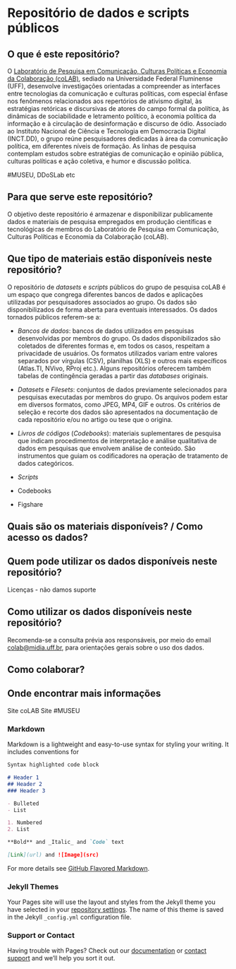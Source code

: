 # Repositório de dados e scripts públicos

## O que é este repositório?

O [Laboratório de Pesquisa em Comunicação, Culturas Políticas e Economia da Colaboração (coLAB)](http://colab.uff.br), sediado na Universidade Federal Fluminense (UFF), desenvolve investigações orientadas a compreender as interfaces entre tecnologias da comunicação e culturas políticas, com especial ênfase nos fenômenos relacionados aos repertórios de ativismo digital, às estratégias retóricas e discursivas de atores do campo formal da política, às dinâmicas de sociabilidade e letramento político, à economia política da informação e à circulação de desinformação e discurso de ódio. Associado ao Instituto Nacional de Ciência e Tecnologia em Democracia Digital (INCT.DD), o grupo reúne pesquisadores dedicadas à área da comunicação política, em diferentes níveis de formação. As linhas de pesquisa contemplam estudos sobre estratégias de comunicação e opinião pública, culturas políticas e ação coletiva, e humor e discussão política.

#MUSEU, DDoSLab etc

## Para que serve este repositório?

O objetivo deste repositório é armazenar e disponibilizar publicamente dados e materiais de pesquisa empregados em produção científicas e tecnológicas de membros do Laboratório de Pesquisa em Comunicação, Culturas Políticas e Economia da Colaboração (coLAB).

## Que tipo de materiais estão disponíveis neste repositório?

O repositório de *datasets* e *scripts* públicos do grupo de pesquisa coLAB é um espaço que congrega diferentes bancos de dados e aplicações utilizadas por pesquisadores associados ao grupo. Os dados são disponibilizados de forma aberta para eventuais interessados. Os dados tornados públicos referem-se a:

* *Bancos de dados*: bancos de dados utilizados em pesquisas desenvolvidas por membros do grupo. Os dados disponibilizados são coletados de diferentes formas e, em todos os casos, respeitam a privacidade de usuários. Os formatos utilizados variam entre valores separados por vírgulas (CSV), planilhas (XLS) e outros mais específicos (Atlas.TI, NVivo, RProj etc.). Alguns repositórios oferecem também tabelas de contingência geradas a partir das *databases* originais.

* *Datasets* e *Filesets*: conjuntos de dados previamente selecionados para pesquisas executadas por membros do grupo. Os arquivos podem estar em diversos formatos, como JPEG, MP4, GIF e outros. Os critérios de seleção e recorte dos dados são apresentados na documentação de cada repositório e/ou no artigo ou tese que o origina.

* *Livros de códigos* (*Codebooks*): materiais suplementares de pesquisa que indicam procedimentos de interpretação e análise qualitativa de dados em pesquisas que envolvem análise de conteúdo. São instrumentos que guiam os codificadores na operação de tratamento de dados categóricos.

* *Scripts*
* Codebooks

+ Figshare

## Quais são os materiais disponíveis? / Como acesso os dados?


## Quem pode utilizar os dados disponíveis neste repositório?

Licenças - não damos suporte

## Como utilizar os dados disponíveis neste repositório?

Recomenda-se a consulta prévia aos responsáveis, por meio do email [colab@midia.uff.br](mailto:colab@midia.uff.br), para orientações gerais sobre o uso dos dados.

## Como colaborar?



## Onde encontrar mais informações

Site coLAB
Site #MUSEU

### Markdown

Markdown is a lightweight and easy-to-use syntax for styling your writing. It includes conventions for

```markdown
Syntax highlighted code block

# Header 1
## Header 2
### Header 3

- Bulleted
- List

1. Numbered
2. List

**Bold** and _Italic_ and `Code` text

[Link](url) and ![Image](src)
```

For more details see [GitHub Flavored Markdown](https://guides.github.com/features/mastering-markdown/).

### Jekyll Themes

Your Pages site will use the layout and styles from the Jekyll theme you have selected in your [repository settings](https://github.com/coLAB-UFF/colab.uff.github.io/settings). The name of this theme is saved in the Jekyll `_config.yml` configuration file.

### Support or Contact

Having trouble with Pages? Check out our [documentation](https://docs.github.com/categories/github-pages-basics/) or [contact support](https://github.com/contact) and we’ll help you sort it out.
